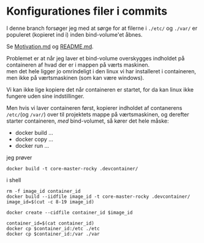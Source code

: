 # Konfigurationes filer i commits

I denne branch forsøger jeg med at sørge for at filerne i `./etc/` og `./var/` er populeret (kopieret ind i) inden bind-volume'et åbnes.

Se [Motivation.md](Motivation.md) og [README.md](README.md).

Problemet er at når jeg laver et bind-volume overskygges indholdet på containeren af hvad der er i mappen på værts maskinen.  
men det hele ligger jo omrindeligt i den linux vi har installeret i containeren, men ikke på værtsmaskinen (som kan være windows).

Vi kan ikke lige kopiere det når containeren er startet, for da kan linux ikke fungere uden sine indstillinger.

Men hvis vi laver containeren først, kopierer indholdet af contanerens `/etc/`(og `/var/`) over til projektets mappe på værtsmaskinen, og derefter starter containeren, _med_ bind-volumet, så kører det hele måske:

* docker build ...
* docker copy ...
* docker run ...

jeg prøver

    docker build -t core-master-rocky .devcontainer/

i shell

    rm -f image_id container_id 
    docker build --iidfile image_id -t core-master-rocky .devcontainer/
    image_id=$(cut -c 8-19 image_id)

    docker create --cidfile container_id $image_id

    container_id=$(cat container_id)
    docker cp $container_id:/etc ./etc
    docker cp $container_id:/var ./var
